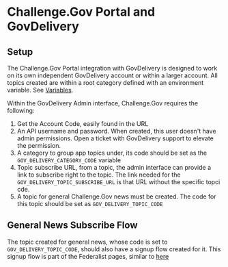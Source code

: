 # Challenge.Gov Portal and GovDelivery

## Setup

The Challenge.Gov Portal integration with GovDelivery is designed to work on
its own independent GovDelivery account or within a larger account. All topics created are within a root
category defined with an environment variable. See [Variables](./configuration_variables.md).

Within the GovDelivery Admin interface, Challenge.Gov requires the following:

1. Get the Account Code, easily found in the URL
1. An API username and password. When created, this user doesn't have admin permissions. Open a ticket with GovDelivery support to elevate the permission.
1. A category to group app topics under, its code should be set as the `GOV_DELIVERY_CATEGORY_CODE` variable
1. Topic subscribe URL, from a topic, the admin interface can provide a link to subscribe right to the topic. The link needed for the `GOV_DELIVERY_TOPIC_SUBSCRIBE_URL` is that URL without the specific topci cde.
1. A topic for general Challenge.Gov news must be created. The code for this topic should be set as `GOV_DELIVERY_TOPIC_CODE`

## General News Subscribe Flow

The topic created for general news, whose code is set to `GOV_DELIVERY_TOPIC_CODE`,
should also have a signup flow created for it. This signup flow is part of the Federalist pages,
similar to [here](https://github.com/GSA/challenges-and-prizes/blob/8f1017e951965d92353774c361d4a26b3eca15c7/_includes/help-section.html#L25)
